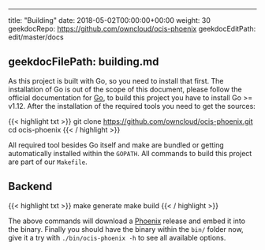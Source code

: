 * * *

title: "Building"
date: 2018-05-02T00:00:00+00:00
weight: 30
geekdocRepo: <https://github.com/owncloud/ocis-phoenix>
geekdocEditPath: edit/master/docs

## geekdocFilePath: building.md

As this project is built with Go, so you need to install that first. The installation of Go is out of the scope of this document, please follow the official documentation for [Go](https://golang.org/doc/install), to build this project you have to install Go >= v1.12. After the installation of the required tools you need to get the sources:

{{&lt; highlight txt >}}
git clone <https://github.com/owncloud/ocis-phoenix.git>
cd ocis-phoenix
{{&lt; / highlight >}}

All required tool besides Go itself and make are bundled or getting automatically installed within the `GOPATH`. All commands to build this project are part of our `Makefile`.

## Backend

{{&lt; highlight txt >}}
make generate
make build
{{&lt; / highlight >}}

The above commands will download a [Phoenix](https://github.com/owncloud/phoenix) release and embed it into the binary. Finally you should have the binary within the `bin/` folder now, give it a try with `./bin/ocis-phoenix -h` to see all available options.
